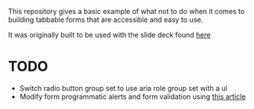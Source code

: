 This repository gives a basic example of what not to do when it comes to building tabbable forms that are accessible and easy to use.

It was originally built to be used with the slide deck found [here](https://github.com/AustinNChristensen/Accessibility-Slides)

# TODO
- Switch radio button group set to use aria role group set with a ul
- Modify form programmatic alerts and form validation using [this article](https://developer.mozilla.org/en-US/docs/Web/Accessibility/ARIA/forms/alerts)